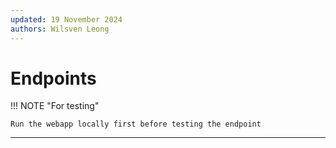 ```yaml
---
updated: 19 November 2024
authors: Wilsven Leong
---
```


# Endpoints

!!! NOTE "For testing"

    Run the webapp locally first before testing the endpoint

---

<!-- <figure markdown="span">
  ![quora](../assets/endpoint.drawio.png)
  <figcaption>Endpoint diagram with buttons</figcaption>
</figure> -->

<swagger-ui src="openapi3_1.json"/>
